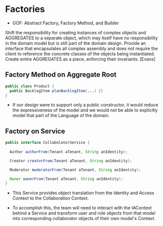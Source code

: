 # Factories

- GOF: Abstract Factory, Factory Method, and Builder

Shift the responsibility for creating instances of complex objects and
AGGREGATES to a separate object, which may itself have no responsibility in the
domain model but is still part of the domain design. Provide an interface that
encapsulates all complex assembly and does not require the client to reference
the concrete classes of the objects being instantiated. Create entire AGGREGATES
as a piece, enforcing their invariants. [Evans]

## Factory Method on Aggregate Root

```java
public class Product {
  public BacklogItem planBacklogItem(...) {}
}
```

- If our design were to support only a public constructor, it would reduce the
  expressiveness of the model and we would not be able to explicitly model that
  part of the Language of the domain.

## Factory on Service

```java
public interface CollabolatorService {
  
  Author authorFrom(Tenant aTenant, String anIdentity);

  Creator creatorFrom(Tenant aTenant, String anIdentity);

  Moderator moderatorFrom(Tenant aTenant, String anIdentity);

  Owner ownerFrom(Tenant aTenant, String anIdentity);
}
```

- This Service provides object translation from the Identity and Access Context
  to the Collaboration Context.

- To accomplish this, the team will need to interact with the IAContext behind a
  Service and transform user and role objects from that model into corresponding
  collaborator objects of their own model's Context.
